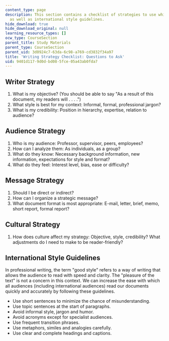 ```yaml
---
content_type: page
description: This section contains a checklist of strategies to use while writing,
  as well as international style guidelines.
hide_download: true
hide_download_original: null
learning_resource_types: []
ocw_type: CourseSection
parent_title: Study Materials
parent_type: CourseSection
parent_uid: 3d0924c7-63da-6c98-a769-cd3832f34a97
title: 'Writing Strategy Checklist: Questions to Ask'
uid: 9401d117-9d0d-bd08-5fce-05a43ab0fda7
---
```


Writer Strategy
---------------

1.  What is my objective? (You should be able to say "As a result of this document, my readers will . . . .")
2.  What style is best for my context: Informal, formal, professional jargon?
3.  What is my credibility: Position in hierarchy, expertise, relation to audience?

Audience Strategy
-----------------

1.  Who is my audience: Professor, supervisor, peers, employees?
2.  How can I analyze them: As individuals, as a group?
3.  What do they know: Necessary background information, new information, expectations for style and format?
4.  What do they feel: Interest level, bias, ease or difficulty?

Message Strategy
----------------

1.  Should I be direct or indirect?
2.  How can I organize a strategic message?
3.  What document format is most appropriate: E-mail, letter, brief, memo, short report, formal report?

Cultural Strategy
-----------------

1.  How does culture affect my strategy: Objective, style, credibility? What adjustments do I need to make to be reader-friendly?

International Style Guidelines
------------------------------

In professional writing, the term "good style" refers to a way of writing that allows the audience to read with speed and clarity. The "pleasure of the text" is not a concern in this context. We can increase the ease with which all audiences (including international audiences) read our documents quickly and accurately by following these guidelines.

*   Use short sentences to minimize the chance of misunderstanding.
*   Use topic sentences at the start of paragraphs.
*   Avoid informal style, jargon and humor.
*   Avoid acronyms except for specialist audiences.
*   Use frequent transition phrases.
*   Use metaphors, similes and analogies carefully.
*   Use clear and complete headings and captions.